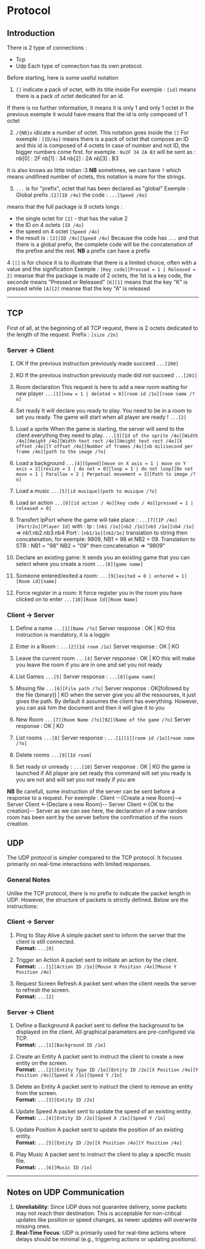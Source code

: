 # Protocol
## Introduction

There is 2 type of connections :
- Tcp
- Udp
Each type of connection has its own protocol.

Before starting, here is some useful notation
1. `[]` indicate a pack of octet, with its title inside
For exemple :
`[id]` means there is a pack of octet dedicated for an id.

If there is no further information, it means it is only 1 and only 1 octet
in the previous exemple it would have means that the id is only composed of 1 octet

2. `/{NB}o` idicate a number of octet. This notation goes inside the `[]`
For exemple :
`[ID/4o]` means there is a pack of octet that compose an ID and this id is composed of 4 octets
In case of number and not ID, the bigger numbers come first.
for exemple : `0x2F 34 2A B3` will be sent as :
nb[0] : 2F
nb[1] : 34
nb[2] : 2A
nb[3] : B3

It is also knows as little indian :3
**NB** sometimes, we can have `?` which means undifined number of octets, this notation is more for the strings.

3. `...` is for "prefix", octet that has been declared as "global"
Exemple :
Global prefix :`[2][ID /4o]`
the code : `...[Speed /4o]`

means that the full package is 9 octets longs :
- the single octet for `[2]` - that has the value 2
- the ID on 4 octets `[ID /4o]`
- the speed on 4 octet `[Speed /4o]`
- the result is : `[2][ID /4o][Speed /4o]`
Because the code has `...` and that there is a global prefix, the complete code will be the concatenation of the prefixe and the rest.
**NB** a prefix can have a prefix

4 `[|]` is for choice
it is to illustrate that there is a limited choice, often with a value and the signification
Exemple :
`[Key code][Pressed = 1 | Released = 2]`
meanse that the package is made of 2 octets, the 1st is a key code, the seconde means "Pressed or Released"
`[K][1]` means that the key "K" is pressed while `[A][2]` meanse that the key "A" is released

---

## TCP

First of all, at the beginning of all TCP request, there is 2 octets dedicated to the length of the request.
Prefix : `[size /2o]`

### Server -> Client

1. OK
If the previous instruction previously made succeed
`...[200]`

2. KO
If the previous instruction previously made did not succeed
`...[201]`

3. Room declaration
This request is here to add a new room waiting for new player
`...[1][new = 1 | deleted = 0][room id /1o][room name /?o]`

4. Set ready
It will declare you ready to play. You need to be in a room to set you ready.
The game will start when all player are ready !
`...[2]`

5. Load a sprite
When the game is starting, the server will send to the client everything they need to play.
`...[3][Id of the sprite /4o][Width /4o][Height /4o][Width text rect /4o][Height text rect /4o][X offset /4o][Y offset /4o][Number of frames /4o][nb milisecond per frame /4o][path to the image /?o]`

6. Load a background
`...[4][Speed][move on X axis = 1 | move on Y axis = 2][resize = 1 | do not = 0][loop = 1 | do not loop][Do not move = 1 | Parallax = 2 | Perpetual movement = 3][Path to image /?o]`

7. Load a music
`...[5][id musique][path to musique /?o]`

8. Load an action
`...[6][id action / 4o][key code / 4o][pressed = 1 | released = 0]`

9. Transfert IpPort where the game will take place :
`...[7][IP /4o][Port/2o][Player Id]`
with :
Ip : `[nb1 /1o][nb2 /1o][nb3 /1o][nb4 /1o]` => nb1.nb2.nb3.nb4
Port : `[nb1/1o][nb2/1o]` translation to string then concatenation, for exemple: 9809, NB1 = 98 et NB2 = 09. Translation to STR : NB1 = "98" NB2 = "09" then concatenation => "9809"

10. Declare an existing game:
It sends you an existing game that you can select where you create a room
`...[8][game name]`

11. Someone entered/exited a room:
`...[9][exited = 0 | entered = 1][Room id][name]`

12. Force register in a room:
It force register you in the room you have clicked on to enter
`...[10][Room Id][Room Name]`


### Client -> Server

1. Define a name
`...[1][Name /?o]`
Server response : OK | KO
this instruction is mandatory, it is a loggin

2. Enter in a Room :
`...[2][Id room /1o]`
Server response : OK | KO

3. Leave the current room
`...[4]`
Server response : OK | KO
this will make you leave the room if you are in one and set you not ready

4. List Games
`...[5]`
Server response : `...[8][game name]`

5. Missing file
`...[6][File path /?o]`
Server response : OK[followed by the file (binary)] | KO
when the server give you all the ressourses, it just gives the path. By default it assumes the client has everything.
However, you can ask him the document and then it will give it to you

6. New Room
`...[7][Room Name /?o][92][Name of the game /?o]`
Server response : OK | KO

7. List rooms
`...[8]`
Server response : `...[1][1][room id /1o][room name /?o]`

8. Delete rooms
`...[9][Id room]`

9. Set ready or unready :
`...[10]`
Server response : OK | KO
the game is launched if All player are set ready
this command will set you ready is you are not and will set you not ready if you are

**NB** Be carefull, some instruction of the server can be sent before a response to a request.
For exemple :
Client --{Create a new Room}--> Server
Client <-{Declare a new Room}-- Server
Client <-{OK to the creation}-- Server
as we can see here, the declaration of a new random room has been sent by the server before the confirmation of the room creation.

## UDP

The UDP protocol is simpler compared to the TCP protocol. It focuses primarily on real-time interactions with limited responses.

### General Notes
Unlike the TCP protocol, there is no prefix to indicate the packet length in UDP. However, the structure of packets is strictly defined. Below are the instructions:

### Client -> Server

1. Ping to Stay Alive
A simple packet sent to inform the server that the client is still connected.  
**Format:**
`...[0]`

2. Trigger an Action
A packet sent to initiate an action by the client.  
**Format:**
`...[1][Action ID /1o][Mouse X Position /4o][Mouse Y Position /4o]`

3. Request Screen Refresh
A packet sent when the client needs the server to refresh the screen.  
**Format:**
`...[2]`

### Server -> Client

1. Define a Background
A packet sent to define the background to be displayed on the client. All graphical parameters are pre-configured via TCP.  
**Format:**
`...[1][Background ID /1o]`

2. Create an Entity
A packet sent to instruct the client to create a new entity on the screen.  
**Format:**
`...[2][Entity Type ID /1o][Entity ID /2o][X Position /4o][Y Position /4o][Speed X /1o][Speed Y /1o]`

3. Delete an Entity
A packet sent to instruct the client to remove an entity from the screen.  
**Format:**
`...[3][Entity ID /2o]`

4. Update Speed
A packet sent to update the speed of an existing entity.  
**Format:**
`...[4][Entity ID /2o][Speed X /1o][Speed Y /1o]`

5. Update Position
A packet sent to update the position of an existing entity.  
**Format:**
`...[5][Entity ID /2o][X Position /4o][Y Position /4o]`

6. Play Music
A packet sent to instruct the client to play a specific music file.  
**Format:**
`...[6][Music ID /1o]`

---

## Notes on UDP Communication

1. **Unreliability**: Since UDP does not guarantee delivery, some packets may not reach their destination. This is acceptable for non-critical updates like position or speed changes, as newer updates will overwrite missing ones.
2. **Real-Time Focus**: UDP is primarily used for real-time actions where delays should be minimal (e.g., triggering actions or updating positions).


